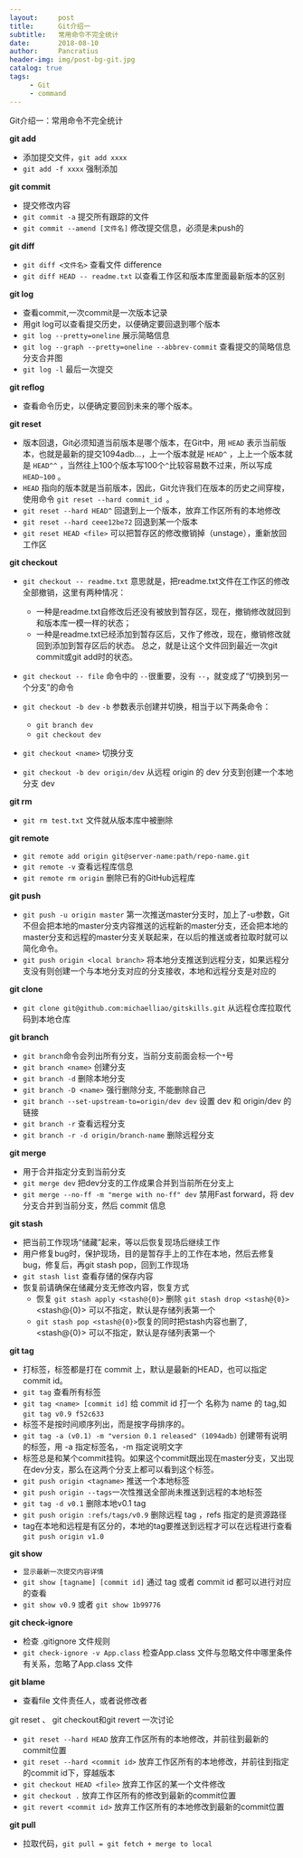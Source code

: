 ```yaml
---
layout:     post
title:      Git介绍一
subtitle:   常用命令不完全统计
date:       2018-08-10
author:     Pancratius
header-img: img/post-bg-git.jpg
catalog: true
tags:
     - Git
     - command
---
```


Git介绍一：常用命令不完全统计

**git add**

* 添加提交文件，`git add xxxx`
* `git add -f xxxx` 强制添加

**git commit**

* 提交修改内容
* `git commit -a` 提交所有跟踪的文件
* `git commit --amend [文件名]` 修改提交信息，必须是未push的

**git diff** 

* `git diff <文件名>` 查看文件 difference
* `git diff HEAD -- readme.txt` 以查看工作区和版本库里面最新版本的区别

**git log**

* 查看commit,一次commit是一次版本记录
* 用git log可以查看提交历史，以便确定要回退到哪个版本
* `git log --pretty=oneline` 展示简略信息
* `git log --graph --pretty=oneline --abbrev-commit` 查看提交的简略信息分支合并图
* `git log -l` 最后一次提交
    
**git reflog** 

* 查看命令历史，以便确定要回到未来的哪个版本。

**git reset** 

* 版本回退，Git必须知道当前版本是哪个版本，在Git中，用 `HEAD` 表示当前版本，也就是最新的提交1094adb...，上一个版本就是 `HEAD^` ，上上一个版本就是 `HEAD^^` ，当然往上100个版本写100个`^`比较容易数不过来，所以写成 `HEAD~100` 。
* `HEAD` 指向的版本就是当前版本，因此，Git允许我们在版本的历史之间穿梭，使用命令 `git reset --hard commit_id `。
* `git reset --hard HEAD^` 回退到上一个版本，放弃工作区所有的本地修改
* `git reset --hard ceee12be72` 回退到某一个版本
* `git reset HEAD <file>` 可以把暂存区的修改撤销掉（unstage），重新放回工作区


**git checkout**

* `git checkout -- readme.txt` 意思就是，把readme.txt文件在工作区的修改全部撤销，这里有两种情况：
    * 一种是readme.txt自修改后还没有被放到暂存区，现在，撤销修改就回到和版本库一模一样的状态；
    * 一种是readme.txt已经添加到暂存区后，又作了修改，现在，撤销修改就回到添加到暂存区后的状态。
总之，就是让这个文件回到最近一次git commit或git add时的状态。
* `git checkout -- file` 命令中的 `--`很重要，没有 `--`，就变成了“切换到另一个分支”的命令
* `git checkout -b dev` `-b` 参数表示创建并切换，相当于以下两条命令：
    
    * `git branch dev`
    * `git checkout dev`
* `git checkout <name>` 切换分支
* `git checkout -b dev origin/dev` 从远程 origin 的 dev 分支到创建一个本地分支 dev 

**git rm <file>**

* `git rm test.txt` 文件就从版本库中被删除


**git remote**

* `git remote add origin git@server-name:path/repo-name.git`
* `git remote -v` 查看远程库信息
* `git remote rm origin` 删除已有的GitHub远程库

**git push**

* `git push -u origin master` 第一次推送master分支时，加上了-u参数，Git不但会把本地的master分支内容推送的远程新的master分支，还会把本地的master分支和远程的master分支关联起来，在以后的推送或者拉取时就可以简化命令。
* `git push origin <local branch>` 将本地分支推送到远程分支，如果远程分支没有则创建一个与本地分支对应的分支接收，本地和远程分支是对应的


**git clone**

* `git clone git@github.com:michaelliao/gitskills.git` 从远程仓库拉取代码到本地仓库

**git branch**

* `git branch`命令会列出所有分支，当前分支前面会标一个`*`号
* `git branch <name>` 创建分支
* `git branch -d` 删除本地分支
* `git branch -D <name>` 强行删除分支, 不能删除自己
* `git branch --set-upstream-to=origin/dev dev` 设置 dev 和 origin/dev 的链接
* `git branch -r` 查看远程分支
* `git branch -r -d origin/branch-name` 删除远程分支

**git merge**

* 用于合并指定分支到当前分支
* `git merge dev` 把dev分支的工作成果合并到当前所在分支上
* `git merge --no-ff -m "merge with no-ff" dev` 禁用Fast forward，将 dev 分支合并到当前分支，然后 commit 信息


**git stash**

* 把当前工作现场“储藏”起来，等以后恢复现场后继续工作
* 用户修复bug时，保护现场，目的是暂存手上的工作在本地，然后去修复bug，修复后，再git stash pop，回到工作现场
* `git stash list` 查看存储的保存内容
* 恢复前请确保在储藏分支无修改内容，恢复方式
    * 恢复 `git stash apply <stash@{0}>` 删除 `git stash drop <stash@{0}>` <stash@{0}> 可以不指定，默认是存储列表第一个
    * `git stash pop <stash@{0}>`恢复的同时把stash内容也删了,<stash@{0}> 可以不指定，默认是存储列表第一个

**git tag**

* 打标签，标签都是打在 commit 上，默认是最新的HEAD，也可以指定 commit id。
* `git tag` 查看所有标签
* `git tag <name> [commit id]` 给 commit id 打一个 名称为 name 的 tag,如 `git tag v0.9 f52c633`
* 标签不是按时间顺序列出，而是按字母排序的。
* `git tag -a (v0.1) -m "version 0.1 released" (1094adb)` 创建带有说明的标签，用 -a 指定标签名，-m 指定说明文字
* 标签总是和某个commit挂钩。如果这个commit既出现在master分支，又出现在dev分支，那么在这两个分支上都可以看到这个标签。
* `git push origin <tagname>` 推送一个本地标签
* `git push origin --tags`一次性推送全部尚未推送到远程的本地标签 
* `git tag -d v0.1` 删除本地v0.1 tag
* `git push origin :refs/tags/v0.9` 删除远程 tag ，refs 指定的是资源路径
* tag在本地和远程是有区分的，本地的tag要推送到远程才可以在远程进行查看 `git push origin v1.0`


**git show**

* `显示最新一次提交内容详情`
* `git show [tagname] [commit id]` 通过 tag 或者 commit id 都可以进行对应的查看
* `git show v0.9` 或者 `git show 1b99776` 


**git check-ignore**

* 检查 .gitignore 文件规则
* `git check-ignore -v App.class` 检查App.class 文件与忽略文件中哪里条件有关系，忽略了App.class 文件


**git blame <file>**

* 查看file 文件责任人，或者说修改者


git reset 、 git checkout和git revert 一次讨论

* `git reset --hard HEAD` 放弃工作区所有的本地修改，并前往到最新的commit位置
* `git reset --hard <commit id>` 放弃工作区所有的本地修改，并前往到指定的commit id下，穿越版本
* `git checkout HEAD <file>` 放弃工作区的某一个文件修改
* `git checkout .` 放弃工作区所有的修改到最新的commit位置
* `git revert <commit id>` 放弃工作区所有的本地修改到最新的commit位置

**git pull**

* 拉取代码，`git pull = git fetch + merge to local`
